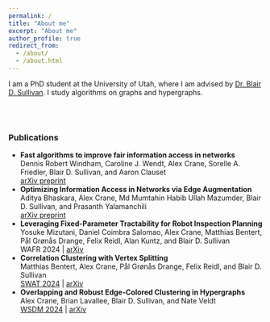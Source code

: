 ```yaml
---
permalink: /
title: "About me"
excerpt: "About me"
author_profile: true
redirect_from: 
  - /about/
  - /about.html
---
```


I am a PhD student at the University of Utah, where I am advised by
[Dr. Blair D. Sullivan](https://sullivan.cs.utah.edu). I study algorithms on graphs and
hypergraphs.

<br />
<br />

### Publications
- **Fast algorithms to improve fair information access in networks**\
Dennis Robert Windham, Caroline J. Wendt, Alex Crane, Sorelle A. Friedler, Blair D. Sullivan, and Aaron Clauset\
[arXiv preprint](https://arxiv.org/abs/2409.03127)
- **Optimizing Information Access in Networks via Edge Augmentation**\
Aditya Bhaskara, Alex Crane, Md Mumtahin Habib Ullah Mazumder, Blair D. Sullivan, and Prasanth Yalamanchili\
[arXiv preprint](https://arxiv.org/pdf/2407.02624)
- **Leveraging Fixed-Parameter Tractability for Robot Inspection Planning**\
Yosuke Mizutani, Daniel Coimbra Salomao, Alex Crane, Matthias Bentert, Pål Grønås Drange, Felix Reidl, Alan Kuntz, and Blair D. Sullivan\
WAFR 2024 | [arXiv](https://arxiv.org/pdf/2407.00251)
- **Correlation Clustering with Vertex Splitting**  
Matthias Bentert, Alex Crane, Pål Grønås Drange, Felix Reidl, and Blair D. Sullivan  
[SWAT 2024](https://drops.dagstuhl.de/storage/00lipics/lipics-vol294-swat2024/LIPIcs.SWAT.2024.8/LIPIcs.SWAT.2024.8.pdf) | [arXiv](https://arxiv.org/abs/2402.10335)
- **Overlapping and Robust Edge-Colored Clustering in Hypergraphs**  
Alex Crane, Brian Lavallee, Blair D. Sullivan, and Nate Veldt  
[WSDM 2024](https://dl.acm.org/doi/10.1145/3616855.3635792) | [arXiv](https://arxiv.org/abs/2305.17598)